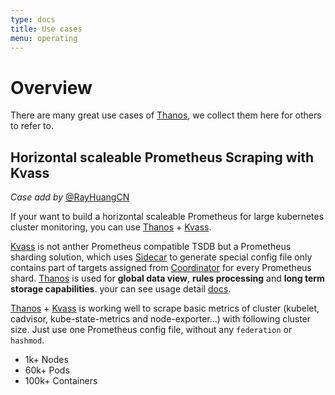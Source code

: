 ```yaml
---
type: docs
title: Use cases
menu: operating
---
```


# Overview

There are many great use cases of [Thanos](https://thanos.io/), we collect them here for others to refer to.

## Horizontal scaleable Prometheus Scraping with Kvass

*Case add by* [@RayHuangCN](https://github.com/RayHuangCN)

If your want to build a horizontal scaleable Prometheus for large kubernetes cluster monitoring, you can use [Thanos](https://github.com/thanos-io/thanos) + [Kvass](https://github.com/tkestack/kvass).

[Kvass](https://github.com/tkestack/kvass) is not anther Prometheus compatible TSDB but a Prometheus sharding solution, which uses [Sidecar](https://github.com/tkestack/kvass#sidecar) to generate special config file only contains part of targets assigned from [Coordinator](https://github.com/tkestack/kvass#coordinator) for every Prometheus shard. [Thanos](https://github.com/thanos-io/thanos) is used for **global data view**, **rules processing** and **long term storage capabilities**. your can see usage detail [docs](https://github.com/tkestack/kvass#kvass--thanos).

[Thanos](https://github.com/thanos-io/thanos) + [Kvass](https://github.com/tkestack/kvass) is working well to scrape basic metrics of cluster (kubelet, cadvisor, kube-state-metrics and node-exporter...) with following cluster size. Just use one Prometheus config file, without any `federation` or `hashmod`.

- 1k+ Nodes
- 60k+ Pods
- 100k+ Containers
